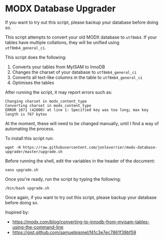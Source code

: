 # MODX Database Upgrader

If you want to try out this script, please backup your database before doing so.

This script attempts to convert your old MODX database to `utf8mb4`. If your tables have multiple collations, they will be unified using `utf8mb4_general_ci`.

This script does the following:
1. Converts your tables from MyISAM to InnoDB
2. Changes the charset of your database to `utf8mb4_general_ci`
3. Converts all text-like columns in the table to `utf8mb4_general_ci`
4. Optimises the tables

After running the script, it may report errors such as:
```
Changing charset in modx_content_type
Converting charset in modx_content_type
ERROR 1071 (42000) at line 1: Specified key was too long; max key length is 767 bytes
```
At the moment, these will need to be changed manually, until I find a way of automating the process.

To install this script run:
```
wget -N https://raw.githubusercontent.com/jonleverrier/modx-database-upgrader/master/upgrade.sh
```

Before running the shell, edit the variables in the header of the document:
```
nano upgrade.sh
```

Once you're ready, run the script by typing the following:
```
/bin/bash upgrade.sh
```

Once again, if you want to try out this script, please backup your database before doing so.

Inspired by:
*   https://modx.com/blog/converting-to-innodb-from-myisam-tables-using-the-command-line
*   https://gist.github.com/samuelpismel/f41c3e7ec7861f39bf59
